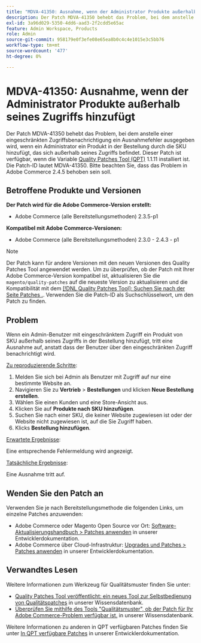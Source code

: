 ```yaml
---
title: "MDVA-41350: Ausnahme, wenn der Administrator Produkte außerhalb seines Zugriffs hinzufügt"
description: Der Patch MDVA-41350 behebt das Problem, bei dem anstelle einer eingeschränkten Zugriffsbenachrichtigung ein Ausnahmefehler ausgegeben wird, wenn ein Administrator ein Produkt in der Bestellung durch die SKU hinzufügt, das sich außerhalb seines Zugriffs befindet. Dieser Patch ist verfügbar, wenn das [Quality Patches Tool (QPT)](/help/announcements/adobe-commerce-announcements/magento-quality-patches-released-new-tool-to-self-serve-quality-patches.md) 1.1.11 installiert ist. Die Patch-ID lautet MDVA-41350. Bitte beachten Sie, dass das Problem in Adobe Commerce 2.4.5 behoben sein soll.
exl-id: 3a96d029-5350-4dd6-aad3-2f2cdd5e65ac
feature: Admin Workspace, Products
role: Admin
source-git-commit: 958179e0f3efe08e65ea8b0c4c4e1015e3c5bb76
workflow-type: tm+mt
source-wordcount: '477'
ht-degree: 0%

---
```


# MDVA-41350: Ausnahme, wenn der Administrator Produkte außerhalb seines Zugriffs hinzufügt

Der Patch MDVA-41350 behebt das Problem, bei dem anstelle einer eingeschränkten Zugriffsbenachrichtigung ein Ausnahmefehler ausgegeben wird, wenn ein Administrator ein Produkt in der Bestellung durch die SKU hinzufügt, das sich außerhalb seines Zugriffs befindet. Dieser Patch ist verfügbar, wenn die Variable [Quality Patches Tool (QPT)](/help/announcements/adobe-commerce-announcements/magento-quality-patches-released-new-tool-to-self-serve-quality-patches.md) 1.1.11 installiert ist. Die Patch-ID lautet MDVA-41350. Bitte beachten Sie, dass das Problem in Adobe Commerce 2.4.5 behoben sein soll.

## Betroffene Produkte und Versionen

**Der Patch wird für die Adobe Commerce-Version erstellt:**

* Adobe Commerce (alle Bereitstellungsmethoden) 2.3.5-p1

**Kompatibel mit Adobe Commerce-Versionen:**

* Adobe Commerce (alle Bereitstellungsmethoden) 2.3.0 - 2.4.3 - p1

>[!NOTE]
>
>Der Patch kann für andere Versionen mit den neuen Versionen des Quality Patches Tool angewendet werden. Um zu überprüfen, ob der Patch mit Ihrer Adobe Commerce-Version kompatibel ist, aktualisieren Sie die `magento/quality-patches` auf die neueste Version zu aktualisieren und die Kompatibilität mit dem [[!DNL Quality Patches Tool]: Suchen Sie nach der Seite Patches .](https://devdocs.magento.com/quality-patches/tool.html#patch-grid). Verwenden Sie die Patch-ID als Suchschlüsselwort, um den Patch zu finden.

## Problem

Wenn ein Admin-Benutzer mit eingeschränktem Zugriff ein Produkt von SKU außerhalb seines Zugriffs in der Bestellung hinzufügt, tritt eine Ausnahme auf, anstatt dass der Benutzer über den eingeschränkten Zugriff benachrichtigt wird.

<u>Zu reproduzierende Schritte</u>:

1. Melden Sie sich bei Admin als Benutzer mit Zugriff auf nur eine bestimmte Website an.
1. Navigieren Sie zu **Vertrieb** > **Bestellungen** und klicken **Neue Bestellung erstellen**.
1. Wählen Sie einen Kunden und eine Store-Ansicht aus.
1. Klicken Sie auf **Produkte nach SKU hinzufügen**.
1. Suchen Sie nach einer SKU, die keiner Website zugewiesen ist oder der Website nicht zugewiesen ist, auf die Sie Zugriff haben.
1. Klicks **Bestellung hinzufügen**.

<u>Erwartete Ergebnisse</u>:

Eine entsprechende Fehlermeldung wird angezeigt.

<u>Tatsächliche Ergebnisse</u>:

Eine Ausnahme tritt auf.

## Wenden Sie den Patch an

Verwenden Sie je nach Bereitstellungsmethode die folgenden Links, um einzelne Patches anzuwenden:

* Adobe Commerce oder Magento Open Source vor Ort: [Software-Aktualisierungshandbuch > Patches anwenden](https://devdocs.magento.com/guides/v2.4/comp-mgr/patching/mqp.html) in unserer Entwicklerdokumentation.
* Adobe Commerce über Cloud-Infrastruktur: [Upgrades und Patches > Patches anwenden](https://devdocs.magento.com/cloud/project/project-patch.html) in unserer Entwicklerdokumentation.

## Verwandtes Lesen

Weitere Informationen zum Werkzeug für Qualitätsmuster finden Sie unter:

* [Quality Patches Tool veröffentlicht: ein neues Tool zur Selbstbedienung von Qualitätspatches](/help/announcements/adobe-commerce-announcements/magento-quality-patches-released-new-tool-to-self-serve-quality-patches.md) in unserer Wissensdatenbank.
* [Überprüfen Sie mithilfe des Tools &quot;Qualitätsmuster&quot;, ob der Patch für Ihr Adobe Commerce-Problem verfügbar ist.](/help/support-tools/patches-available-in-qpt-tool/check-patch-for-magento-issue-with-magento-quality-patches.md) in unserer Wissensdatenbank.

Weitere Informationen zu anderen in QPT verfügbaren Patches finden Sie unter [In QPT verfügbare Patches](https://devdocs.magento.com/quality-patches/tool.html#patch-grid) in unserer Entwicklerdokumentation.
